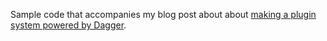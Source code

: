 Sample code that accompanies my blog post about about [making a plugin system powered by Dagger](https://aitorvs.github.io/post/simple_plugin_system/).

